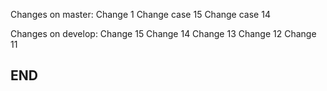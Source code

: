 Changes on master:
Change 1
Change case 15
Change case 14

Changes on develop:
Change 15
Change 14
Change 13
Change 12
Change 11

## END ##